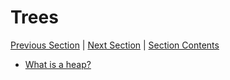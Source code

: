 # Trees

[Previous Section][prev] | [Next Section][next] | [Section Contents][index]

[prev]: ../07maxsubarray
[next]: ../09heapsort
[index]: ../index

- [What is a heap?](./01heap)
